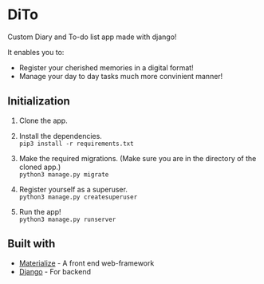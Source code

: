 # DiTo
Custom Diary and To-do list app made with django!

It enables you to:
* Register your cherished memories in a digital format!
* Manage your day to day tasks much more convinient manner!

## Initialization 

1. Clone the app.
2. Install the dependencies. \
`pip3 install -r requirements.txt`

3. Make the required migrations. (Make sure you are in the directory of the cloned app.) \
`python3 manage.py migrate`

4. Register yourself as a superuser.\
`python3 manage.py createsuperuser`

5. Run the app!\
`python3 manage.py runserver`

## Built with
* [Materialize](www.materializecss.com) - A front end web-framework
* [Django](www.djangoproject.com) - For backend
